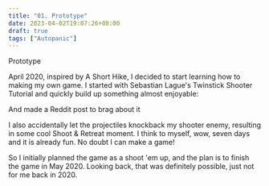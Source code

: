 ```yaml
---
title: "01. Prototype"
date: 2023-04-02T19:07:26+08:00
draft: true
tags: ["Autopanic"]
---
```


Prototype

April 2020, inspired by A Short Hike, I decided to start learning how to making my own game. I started with Sebastian Lague's Twinstick Shooter Tutorial and quickly build up something almost enjoyable:

And made a Reddit post to brag about it

I also accidentally let the projectiles knockback my shooter enemy, resulting in some cool Shoot & Retreat moment.
I think to myself, wow, seven days and it is already fun. No doubt I can make a game!

So I initially planned the game as a shoot 'em up, and the plan is to finish the game in May 2020.
Looking back, that was definitely possible, just not for me back in 2020.
